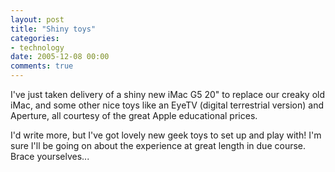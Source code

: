 ```yaml
---
layout: post
title: "Shiny toys"
categories:
- technology
date: 2005-12-08 00:00
comments: true
---
```


<p>I've just taken delivery of a shiny new iMac G5 20" to replace our creaky old iMac, and some other nice toys like an EyeTV (digital terrestrial version) and Aperture, all courtesy of the great Apple educational prices.</p>

<p>I'd write more, but I've got lovely new geek toys to set up and play with! I'm sure I'll be going on about the experience at great length in due course. Brace yourselves...</p>



